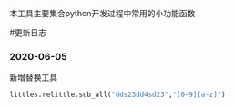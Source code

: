本工具主要集合python开发过程中常用的小功能函数






#更新日志

### 2020-06-05

新增替换工具
```python
littles.relittle.sub_all("dds23dd4sd23","[0-9][a-z]")
```
